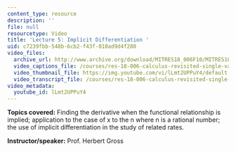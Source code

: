 ```yaml
---
content_type: resource
description: ''
file: null
resourcetype: Video
title: 'Lecture 5: Implicit Differentiation '
uid: c7239fbb-548b-6cb2-f43f-818ad9d4f280
video_files:
  archive_url: http://www.archive.org/download/MITRES18_006F10/MITRES18_006F10_26_0205_300k.mp4
  video_captions_file: /courses/res-18-006-calculus-revisited-single-variable-calculus-fall-2010/d30ba6c0760c5a5b8ca43dfce2753399_lLmt2UPPuY4.vtt
  video_thumbnail_file: https://img.youtube.com/vi/lLmt2UPPuY4/default.jpg
  video_transcript_file: /courses/res-18-006-calculus-revisited-single-variable-calculus-fall-2010/e7daeac13b80e3c8347ea376b6683f78_lLmt2UPPuY4.pdf
video_metadata:
  youtube_id: lLmt2UPPuY4
---
```


**Topics covered:** Finding the derivative when the functional relationship is implied; application to the case of x to the n where n is a rational number; the use of implicit differentiation in the study of related rates.

**Instructor/speaker:** Prof. Herbert Gross